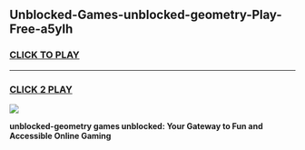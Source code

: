 
## Unblocked-Games-unblocked-geometry-Play-Free-a5ylh
<h3>
<a href="https://premium76.site?title=unblocked-geometry&ref=18A1">CLICK TO PLAY</a></h3>
<hr>

<h3>
<a href="https://premium76.site?title=unblocked-geometry&ref=18A1">CLICK 2 PLAY</a>
  
</h3>

<a href="https://premium76.site?title=unblocked-geometry&ref=18A1"><img src="https://clearcache.store/games.png"></a>


**unblocked-geometry games unblocked: Your Gateway to Fun and Accessible Online Gaming**
